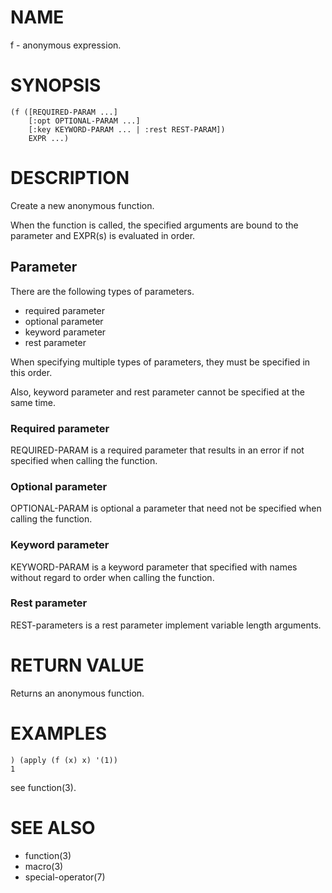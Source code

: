 # NAME
f - anonymous expression.

# SYNOPSIS

    (f ([REQUIRED-PARAM ...]
        [:opt OPTIONAL-PARAM ...]
        [:key KEYWORD-PARAM ... | :rest REST-PARAM])
        EXPR ...)

# DESCRIPTION
Create a new anonymous function.

When the function is called, the specified arguments are bound to the parameter and EXPR(s) is evaluated in order.

## Parameter
There are the following types of parameters.

- required parameter
- optional parameter
- keyword parameter
- rest parameter

When specifying multiple types of parameters, they must be specified in this order.

Also, keyword parameter and rest parameter cannot be specified at the same time.

### Required parameter
REQUIRED-PARAM is a required parameter that results in an error if not specified when calling the function.

### Optional parameter
OPTIONAL-PARAM is optional a parameter that need not be specified when calling the function.

### Keyword parameter
KEYWORD-PARAM is a keyword parameter that specified with names without regard to order when calling the function.

### Rest parameter
REST-parameters is a rest parameter implement variable length arguments.

# RETURN VALUE
Returns an anonymous function.

# EXAMPLES

    ) (apply (f (x) x) '(1))
    1

see function(3).

# SEE ALSO
- function(3)
- macro(3)
- special-operator(7)
